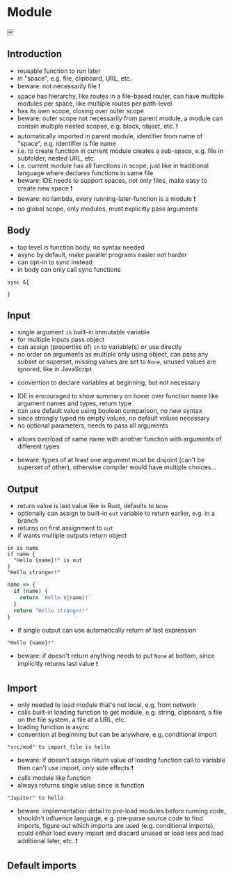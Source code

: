 # Module


￼
## Introduction

- reusable function to run later
- in "space", e.g. file, clipboard, URL, etc.
- beware: not necessarily file ❗️
- space has hierarchy, like routes in a file-based router, can have multiple modules per space, like multiple routes per path-level
- has its own scope, closing over outer scope
- beware: outer scope not necessarily from parent module, a module can contain multiple nested scopes, e.g. block, object, etc. ❗️
- automatically imported in parent module, identifier from name of "space", e.g. identifier is file name
- i.e. to create function in current module creates a sub-space, e.g. file in subfolder, nested URL, etc.
- i.e. current module has all functions in scope, just like in traditional language where declares functions in same file
- beware: IDE needs to support spaces, not only files, make easy to create new space ❗️
- beware: no lambda, every running-later-function is a module ❗️
- no global scope, only modules, must explicitly pass arguments



## Body

- top level is function body, no syntax needed
- async by default, make parallel programs easier not harder
- can opt-in to sync instead
- in body can only call sync functions

```
sync &{

}
```

<!-- todo: fix remove syntax for sync function body in top level -->



## Input

- single argument `in` built-in immutable variable
- for multiple inputs pass object
- can assign (properties of) `in` to variable(s) or use directly
- no order on arguments as multiple only using object, can pass any subset or superset, missing values are set to `None`, unused values are ignored, like in JavaScript
<!-- todo: good idea to allow sub-/superset with loose coupling -->
- convention to declare variables at beginning, but not necessary
<!-- todo: to find accepted arguments parser needs to find all mentions of `in` and catalog the extracted variables, how to check if constructs object earlier into variable and passes variable, too difficult? -->
<!-- todo: mandatory / optional arguments -->
- IDE is encouraged to show summary on hover over function name like argument names and types, return type
- can use default value using boolean comparison, no new syntax
- since strongly typed no empty values, no default values necessary
- no optional parameters, needs to pass all arguments
<!-- todo: variadic arguments, rest parameters? for arbitrarily many parameters, e.g. add, join, etc.
what would parameter become? List, object?
can use multiple, matches greedily (longest possible match), like in TypeScript variadic tuple types?
-->
- allows overload of same name with another function with arguments of different types
<!-- todo: good idea? -->
- beware: types of at least one argument must be disjoint (can't be superset of other), otherwise compiler would have multiple choices...
<!-- todo: enough to guarantee that choices for compiler are unambiguous? -->



## Output

- return value is last value like in Rust, defaults to `None`
- optionally can assign to built-in `out` variable to return earlier, e.g. in a branch
- returns on first assignment to `out`
- if wants multiple outputs return object

```
in is name
if name {
  "Hello {name}!" is out
}
"Hello stranger!"
```

```js
name => {
  if (name) {
    return `Hello ${name}!`
  }
  return "Hello stranger!" 
}
```

- if single output can use automatically return of last expression

```￼
"Hello {name}!"
```

- beware: if doesn't return anything needs to put `None` at bottom, since implicitly returns last value ❗️



## Import

- only needed to load module that's not local, e.g. from network
- calls built-in loading function to get module, e.g. string, clipboard, a file on the file system, a file at a URL, etc.
- loading function is async
- convention at beginning but can be anywhere, e.g. conditional import

```
"src/mod" to import_file is hello
```

- beware: if doesn't assign return value of loading function call to variable then can't use import, only side effects ❗️
- calls module like function
- always returns single value since is function

```
"Jupiter" to hello
```

- beware: implementation detail to pre-load modules before running code, shouldn't influence language, e.g. pre-parse source code to find imports, figure out which imports are used (e.g. conditional imports), could either load every import and discard unused or load less and load additional later, etc. ❗️



## Default imports

<!-- todo: what is imported by default? e.g. built-in data type objects?
how is it determined? e.g. via a config, via version number? -->
